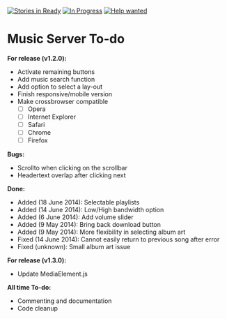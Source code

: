 [![Stories in Ready](https://badge.waffle.io/frozenshadow/Music-Server-Develop.png?label=ready&title=Ready)](https://waffle.io/frozenshadow/Music-Server-Develop)
[![In Progress](https://badge.waffle.io/frozenshadow/Music-Server-Develop.png?label=in%20progress&title=In%20Progress)](https://waffle.io/frozenshadow/Music-Server-Develop)
[![Help wanted](https://badge.waffle.io/frozenshadow/Music-Server-Develop.png?label=help%20wanted&title=Help%20wanted)](https://waffle.io/frozenshadow/Music-Server-Develop)

Music Server To-do
==================

**For release (v1.2.0):**

- Activate remaining buttons
- Add music search function
- Add option to select a lay-out
- Finish responsive/mobile version
- Make crossbrowser compatible
   - [ ] Opera
   - [ ] Internet Explorer
   - [ ] Safari
   - [ ] Chrome
   - [ ] Firefox

**Bugs:**

- Scrollto when clicking on the scrollbar
- Headertext overlap after clicking next

**Done:**

- Added (18 June 2014): Selectable playlists
- Added (14 June 2014): Low/High bandwidth option
- Added (6 June 2014): Add volume slider
- Added (9 May 2014): Bring back download button
- Added (9 May 2014): More flexibility in selecting album art
- Fixed (14 June 2014): Cannot easily return to previous song after error
- Fixed (unknown): Small album art issue

**For release (v1.3.0):**

- Update MediaElement.js

**All time To-do:**

- Commenting and documentation
- Code cleanup
